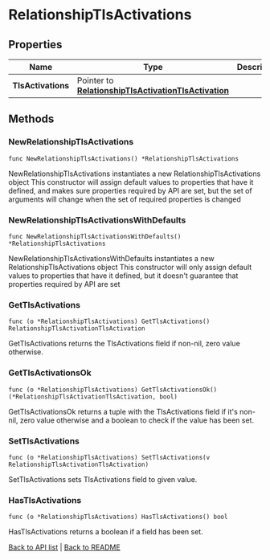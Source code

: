 # RelationshipTlsActivations

## Properties

Name | Type | Description | Notes
------------ | ------------- | ------------- | -------------
**TlsActivations** | Pointer to [**RelationshipTlsActivationTlsActivation**](RelationshipTlsActivationTlsActivation.md) |  | [optional] 

## Methods

### NewRelationshipTlsActivations

`func NewRelationshipTlsActivations() *RelationshipTlsActivations`

NewRelationshipTlsActivations instantiates a new RelationshipTlsActivations object
This constructor will assign default values to properties that have it defined,
and makes sure properties required by API are set, but the set of arguments
will change when the set of required properties is changed

### NewRelationshipTlsActivationsWithDefaults

`func NewRelationshipTlsActivationsWithDefaults() *RelationshipTlsActivations`

NewRelationshipTlsActivationsWithDefaults instantiates a new RelationshipTlsActivations object
This constructor will only assign default values to properties that have it defined,
but it doesn't guarantee that properties required by API are set

### GetTlsActivations

`func (o *RelationshipTlsActivations) GetTlsActivations() RelationshipTlsActivationTlsActivation`

GetTlsActivations returns the TlsActivations field if non-nil, zero value otherwise.

### GetTlsActivationsOk

`func (o *RelationshipTlsActivations) GetTlsActivationsOk() (*RelationshipTlsActivationTlsActivation, bool)`

GetTlsActivationsOk returns a tuple with the TlsActivations field if it's non-nil, zero value otherwise
and a boolean to check if the value has been set.

### SetTlsActivations

`func (o *RelationshipTlsActivations) SetTlsActivations(v RelationshipTlsActivationTlsActivation)`

SetTlsActivations sets TlsActivations field to given value.

### HasTlsActivations

`func (o *RelationshipTlsActivations) HasTlsActivations() bool`

HasTlsActivations returns a boolean if a field has been set.


[Back to API list](../README.md#documentation-for-api-endpoints) | [Back to README](../README.md)


